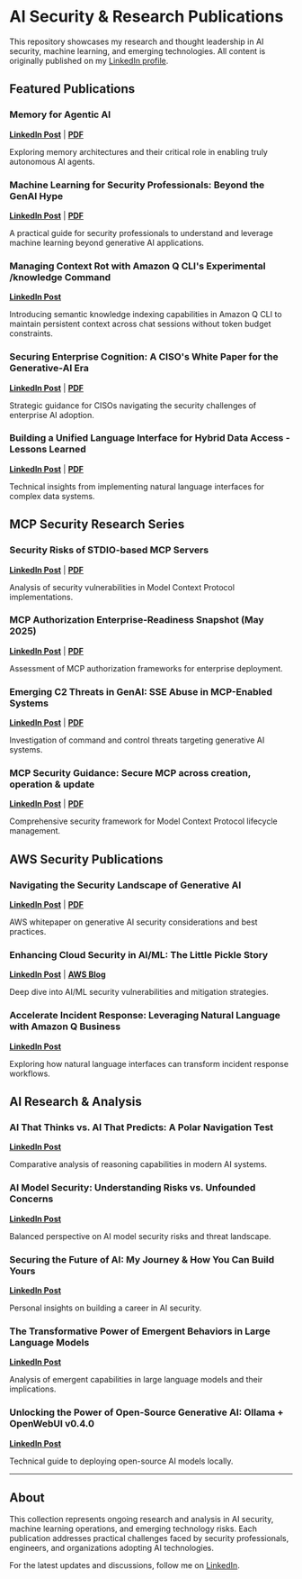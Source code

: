 # AI Security & Research Publications

This repository showcases my research and thought leadership in AI security, machine learning, and emerging technologies. All content is originally published on my [LinkedIn profile](https://www.linkedin.com/in/schwartz1375/).

## Featured Publications

### Memory for Agentic AI
**[LinkedIn Post](https://www.linkedin.com/posts/schwartz1375_memory-for-agentic-ai-activity-7367139808722296832-PUGD)** | **[PDF](./PDFs/Memory_for_Agentic_AI.pdf)**

Exploring memory architectures and their critical role in enabling truly autonomous AI agents.

### Machine Learning for Security Professionals: Beyond the GenAI Hype
**[LinkedIn Post](https://www.linkedin.com/posts/schwartz1375_machine-learning-for-security-professionals-activity-7352387765847695361-T1z-)** | **[PDF](./PDFs/Machine_Learning_for_Security_Professionals.pdf)**

A practical guide for security professionals to understand and leverage machine learning beyond generative AI applications.

### Managing Context Rot with Amazon Q CLI's Experimental /knowledge Command
**[LinkedIn Post](https://www.linkedin.com/posts/schwartz1375_manage-context-rot-by-exploring-new-experimental-activity-7348451654385459201-5n70)**

Introducing semantic knowledge indexing capabilities in Amazon Q CLI to maintain persistent context across chat sessions without token budget constraints.

### Securing Enterprise Cognition: A CISO's White Paper for the Generative-AI Era
**[LinkedIn Post](https://www.linkedin.com/posts/schwartz1375_securing-enterprise-cognition-activity-7343473748672479232-2VCM)** | **[PDF](./PDFs/Securing_Enterprise_Cognition.pdf)**

Strategic guidance for CISOs navigating the security challenges of enterprise AI adoption.

### Building a Unified Language Interface for Hybrid Data Access - Lessons Learned
**[LinkedIn Post](https://www.linkedin.com/posts/schwartz1375_building-a-unified-language-interface-for-activity-7338393846994665474-mOT4)** | **[PDF](./PDFs/Building_Unified_Language_Interface.pdf)**

Technical insights from implementing natural language interfaces for complex data systems.

## MCP Security Research Series

### Security Risks of STDIO-based MCP Servers
**[LinkedIn Post](https://www.linkedin.com/posts/schwartz1375_security-risks-of-stdio-based-mcp-activity-7329120823787610112-YBX6)** | **[PDF](./PDFs/Security_Risks_STDIO_MCP_Servers.pdf)**

Analysis of security vulnerabilities in Model Context Protocol implementations.

### MCP Authorization Enterprise-Readiness Snapshot (May 2025)
**[LinkedIn Post](https://www.linkedin.com/posts/schwartz1375_mcp-authorization-enterprise-readiness-snapshot-activity-7328748129120378881-Y5OQ)** | **[PDF](./PDFs/MCP_Authorization_Enterprise_Readiness.pdf)**

Assessment of MCP authorization frameworks for enterprise deployment.

### Emerging C2 Threats in GenAI: SSE Abuse in MCP-Enabled Systems
**[LinkedIn Post](https://www.linkedin.com/posts/schwartz1375_emerging-c2-threats-in-genai-activity-7325849599175266304-Sc5q)** | **[PDF](./PDFs/Emerging_C2_Threats_GenAI.pdf)**

Investigation of command and control threats targeting generative AI systems.

### MCP Security Guidance: Secure MCP across creation, operation & update
**[LinkedIn Post](https://www.linkedin.com/posts/schwartz1375_mcp-security-guidance-secure-mcp-across-activity-7322447744126590976-peEA)** | **[PDF](./PDFs/MCP_Security_Guidance.pdf)**

Comprehensive security framework for Model Context Protocol lifecycle management.

## AWS Security Publications

### Navigating the Security Landscape of Generative AI
**[LinkedIn Post](https://www.linkedin.com/posts/schwartz1375_navigating-the-security-landscape-of-generative-activity-7313568621031534592-hIDs)** | **[PDF](./PDFs/AWS_Navigating_Security_Landscape_GenAI.pdf)**

AWS whitepaper on generative AI security considerations and best practices.

### Enhancing Cloud Security in AI/ML: The Little Pickle Story
**[LinkedIn Post](https://www.linkedin.com/posts/schwartz1375_enhancing-cloud-security-in-aiml-the-little-activity-7310784679958183939-vTAY)** | **[AWS Blog](https://aws.amazon.com/blogs/security/enhancing-cloud-security-in-ai-ml-the-little-pickle-story/)**

Deep dive into AI/ML security vulnerabilities and mitigation strategies.

### Accelerate Incident Response: Leveraging Natural Language with Amazon Q Business
**[LinkedIn Post](https://www.linkedin.com/posts/schwartz1375_generativeai-amazonqbusiness-datadriven-activity-7310309983361843202-G_0e)**

Exploring how natural language interfaces can transform incident response workflows.

## AI Research & Analysis

### AI That Thinks vs. AI That Predicts: A Polar Navigation Test
**[LinkedIn Post](https://www.linkedin.com/posts/schwartz1375_ai-machinelearning-reasoningai-activity-7301363303379787777-Gqjg)**

Comparative analysis of reasoning capabilities in modern AI systems.

### AI Model Security: Understanding Risks vs. Unfounded Concerns
**[LinkedIn Post](https://www.linkedin.com/posts/schwartz1375_as-ai-advances-so-do-concerns-around-open-weight-activity-7299792779428151297-DK_a)**

Balanced perspective on AI model security risks and threat landscape.

### Securing the Future of AI: My Journey & How You Can Build Yours
**[LinkedIn Post](https://www.linkedin.com/posts/schwartz1375_in-this-article-i-explore-the-ever-evolving-activity-7293277443769991169-PEhw)**

Personal insights on building a career in AI security.

### The Transformative Power of Emergent Behaviors in Large Language Models
**[LinkedIn Post](https://www.linkedin.com/posts/schwartz1375_learn-how-emergent-behaviorslike-in-context-activity-7290183894169989123-ykcB)**

Analysis of emergent capabilities in large language models and their implications.

### Unlocking the Power of Open-Source Generative AI: Ollama + OpenWebUI v0.4.0
**[LinkedIn Post](https://www.linkedin.com/posts/schwartz1375_local-hosting-of-llm-models-has-become-increasingly-activity-7264804264357552128-JdxD)**

Technical guide to deploying open-source AI models locally.

---

## About

This collection represents ongoing research and analysis in AI security, machine learning operations, and emerging technology risks. Each publication addresses practical challenges faced by security professionals, engineers, and organizations adopting AI technologies.

For the latest updates and discussions, follow me on [LinkedIn](https://www.linkedin.com/in/schwartz1375/).
